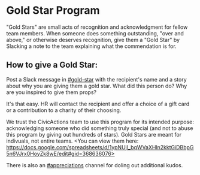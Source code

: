 # Gold Star Program

"Gold Stars" are small acts of recognition and acknowledgment for fellow team members. When someone does something outstanding, "over and above," or otherwise deserves recognition, give them a "Gold Star" by Slacking a note to the team explaining what the commendation is for.

## How to give a Gold Star:

Post a Slack message in [#gold-star](https://civicactions.slack.com/messages/gold-star/details/) with the recipient's name and a story about why you are giving them a gold star. What did this person do? Why are you inspired to give them props?

It's that easy. HR will contact the recipient and offer a choice of a gift card or a contribution to a charity of their choosing.

We trust the CivicActions team to use this program for its intended purpose: acknowledging someone who did something truly special (and not to abuse this program by giving out hundreds of stars). Gold Stars are meant for indivuals, not entire teams.  <You can view them here: https://docs.google.com/spreadsheets/d/1ypNUjl_bqWVaXHln2kktGiDBbpG5n6VJrx0HoyZk8wE/edit#gid=368636076>

There is also an [#appreciations](https://civicactions.slack.com/messages/appreciations/details/) channel for doling out additional kudos.
